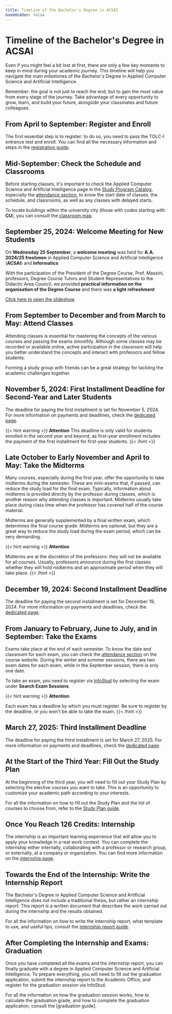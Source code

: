 ```yaml
---
title: Timeline of the Bachelor's Degree in ACSAI
bookHidden: false
---
```

# Timeline of the Bachelor's Degree in ACSAI

Even if you might feel a bit lost at first, there are only a few key moments to keep in mind during your academic journey. This timeline will help you navigate the main milestones of the Bachelor's Degree in Applied Computer Science and Artificial Intelligence.

Remember: the goal is not just to reach the end, but to gain the most value from every stage of the journey. Take advantage of every opportunity to grow, learn, and build your future, alongside your classmates and future colleagues.

## **From April to September**: Register and Enroll
The first essential step is to register: to do so, you need to pass the TOLC-I entrance test and enroll. You can find all the necessary information and steps in the [registration guide](/30786/info/freshmen/how-to-enroll/).

## **Mid-September**: Check the Schedule and Classrooms
Before starting classes, it's important to check the Applied Computer Science and Artificial Intelligence page in the [Study Program Catalog](https://www.corsidilaurea.uniroma1.it/en/corso/2024/30786/home), especially the [attendance section](https://www.corsidilaurea.uniroma1.it/en/corso/2024/30786/programmazione), to know the start date of classes, the schedule, and classrooms, as well as any classes with delayed starts.

To locate buildings within the university city (those with codes starting with **CU**), you can consult the [classroom map](https://www.corsidilaurea.uniroma1.it/sites/default/files/mappa_aule_ateneo.pdf_0.pdf).

## **September 25, 2024**: Welcome Meeting for New Students

On **Wednesday 25 September**, a **welcome meeting** was held for **A.A. 2024/25 freshmen** in Applied Computer Science and Artificial Intelligence (**ACSAI**) and **Informatics**

With the participation of the President of the Degree Course, Prof. Massini, professors, Degree Course Tutors and Student Representatives to the Didactic Area Council, we provided **practical information on the organisation of the Degree Course** and there was **a light refreshment**

[Click here to open the slideshow](https://raw.githubusercontent.com/sapienzastudentsnetwork/sapienzastudentsnetwork.github.io/refs/heads/main/content/pdf/Welcome%20Day%20-%20ACSAI.pdf)

## **From September to December and from March to May**: Attend Classes
Attending classes is essential for mastering the concepts of the various courses and passing the exams smoothly. Although some classes may be recorded or available online, active participation in the classroom will help you better understand the concepts and interact with professors and fellow students.

Forming a study group with friends can be a great strategy for tackling the academic challenges together.

## **November 5, 2024**: First Installment Deadline for Second-Year and Later Students
The deadline for paying the first installment is set for November 5, 2024. For more information on payments and deadlines, check the [dedicated page](https://www.uniroma1.it/en/pagina/tuition-fees-and-benefits).

{{< hint warning >}}
<i class="fa-solid fa-triangle-exclamation" style="color: #FFD43B;"></i>  **Attention**
This deadline is only valid for students enrolled in the second year and beyond, as first-year enrollment includes the payment of the first installment for first-year students.
{{< /hint >}}

## **Late October to Early November and April to May**: Take the Midterms
Many courses, especially during the first year, offer the opportunity to take midterms during the semester. These are mini-exams that, if passed, can reduce the study load for the final exam. Typically, information about midterms is provided directly by the professor during classes, which is another reason why attending classes is important. Midterms usually take place during class time when the professor has covered half of the course material.

Midterms are generally supplemented by a final written exam, which determines the final course grade. Midterms are optional, but they are a great way to reduce the study load during the exam period, which can be very demanding.

{{< hint warning >}}
<i class="fa-solid fa-triangle-exclamation" style="color: #FFD43B;"></i>  **Attention**

Midterms are at the discretion of the professors: they will not be available for all courses. Usually, professors announce during the first classes whether they will hold midterms and an approximate period when they will take place.
{{< /hint >}}

## **December 19, 2024**: Second Installment Deadline
The deadline for paying the second installment is set for December 19, 2024. For more information on payments and deadlines, check the [dedicated page](https://www.uniroma1.it/en/pagina/tuition-fees-and-benefits).

## **From January to February, June to July, and in September**: Take the Exams
Exams take place at the end of each semester. To know the date and classroom for each exam, you can check the [attendance section](https://www.corsidilaurea.uniroma1.it/en/corso/2024/30786/programmazione) on the course website. During the winter and summer sessions, there are two exam dates for each exam, while in the September session, there is only one date.

To take an exam, you need to register via [InfoStud](https://www.studenti.uniroma1.it/phoenix/index.html#/) by selecting the exam under **Search Exam Sessions**.

{{< hint warning >}}
<i class="fa-solid fa-triangle-exclamation" style="color: #FFD43B;"></i>  **Attention**

Each exam has a deadline by which you must register. Be sure to register by the deadline, or you won't be able to take the exam.
{{< /hint >}}

## **March 27, 2025**: Third Installment Deadline
The deadline for paying the third installment is set for March 27, 2025. For more information on payments and deadlines, check the [dedicated page](https://www.uniroma1.it/en/pagina/tuition-fees-and-benefits).

## **At the Start of the Third Year**: Fill Out the Study Plan
At the beginning of the third year, you will need to fill out your Study Plan by selecting the elective courses you want to take. This is an opportunity to customize your academic path according to your interests.

For all the information on how to fill out the Study Plan and the list of courses to choose from, refer to the [Study Plan guide](/30786/info/third-year/study-plan/).

## **Once You Reach 126 Credits**: Internship
The internship is an important learning experience that will allow you to apply your knowledge in a real work context. You can complete the internship either internally, collaborating with a professor or research group, or externally, at a company or organization. You can find more information on the [internship page](/30786/info/third-year/internship/).

## **Towards the End of the Internship**: Write the Internship Report
The Bachelor's Degree in Applied Computer Science and Artificial Intelligence does not include a traditional thesis, but rather an internship report. This report is a written document that describes the work carried out during the internship and the results obtained.

For all the information on how to write the internship report, what template to use, and useful tips, consult the [internship report guide](/30786/info/third-year/internship/#how-to-write-an-internship-report).

## **After Completing the Internship and Exams**: Graduation
Once you have completed all the exams and the internship report, you can finally graduate with a degree in Applied Computer Science and Artificial Intelligence. To prepare everything, you will need to fill out the graduation application, submit the internship report to the Academic Office, and register for the graduation session via InfoStud.

For all the information on how the graduation session works, how to calculate the graduation grade, and how to complete the graduation application, consult the [graduation guide].

